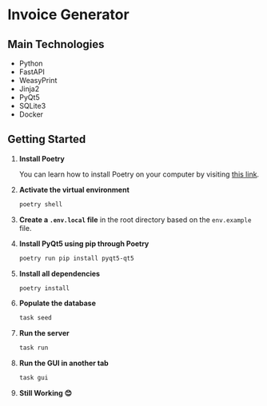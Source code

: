 # Invoice Generator

## Main Technologies

- Python
- FastAPI
- WeasyPrint
- Jinja2
- PyQt5
- SQLite3
- Docker

## Getting Started

1. **Install Poetry**

   You can learn how to install Poetry on your computer by visiting [this link](https://python-poetry.org/docs/main#installation).

2. **Activate the virtual environment**

   ```bash
   poetry shell
   ```

3. **Create a `.env.local` file** in the root directory based on the `env.example` file.

4. **Install PyQt5 using pip through Poetry**

   ```bash
   poetry run pip install pyqt5-qt5
   ```

5. **Install all dependencies**

   ```bash
   poetry install
   ```

6. **Populate the database**

   ```bash
   task seed
   ```

7. **Run the server**

   ```bash
   task run
   ```

8. **Run the GUI in another tab**

   ```bash
   task gui
   ```

9. **Still Working 😊**
